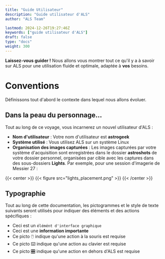 ```yaml
---
title: "Guide Utilisateur"
description: "Guide utilisateur d'ALS"
author: "ALS Team"

lastmod: 2024-12-26T19:27:46Z
keywords: ["guide utilisateur d'ALS"]
draft: false
type: "docs"
weight: 300
---
```

**Laissez-vous guider !** Nous allons vous montrer tout ce qu'il y a à savoir sur ALS pour une utilisation fluide et 
optimale, adaptée à **vos** besoins. 

# Conventions
Définissons tout d'abord le contexte dans lequel nous allons évoluer.

## Dans la peau du personnage...

Tout au long de ce voyage, vous incarnerez un nouvel utilisateur d'ALS :
- **Nom d'utilisateur**&nbsp;: Votre nom d'utilisateur est **astrogeek**
- **Système utilisé**&nbsp;: Vous utilisez ALS sur un système Linux
- **Organisation des images capturées**&nbsp;: Les images capturées par votre système d'acquisition sont enregistrées
dans le dossier **astroshots** de votre dossier personnel, organisées par cible avec les captures dans des sous-dossiers
**Lights**. Par exemple, pour une session d'imagerie de Messier 27 :

{{< center >}}
{{< figure src="lights_placement.png" >}}
{{< /center >}}

## Typographie

Tout au long de cette documentation, les pictogrammes et le style de texte suivants seront utilisés pour indiquer des 
éléments et des actions spécifiques :

- Ceci est un `élémént d'interface graphique`
- Ceci est une **information importante**
- Ce picto 🖱️ indique qu'une action à la souris est requise
- Ce picto ⌨️ indique qu'une action au clavier est requise
- Ce picto 🎛️ indique qu'une action en dehors d'ALS est requise
